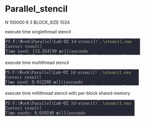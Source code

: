 # Parallel_stencil

N 100000
R 3
BLOCK_SIZE 1024

execute time singlethread stencil

![singlethread stencil](/singlethread.jpg)

execute time multithread stencil

![singlethread stencil](/multithread.jpg)

execute time miltithread stencil with per-block shared memory

![singlethread stencil](/multithread_perblock.jpg)
